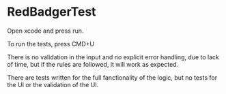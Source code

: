 # RedBadgerTest

Open xcode and press run. 

To run the tests, press CMD+U


There is no validation in the input and no explicit error handling, due to lack of time, but if the rules are followed, it will  work as expected. 

There are tests written for the full fanctionality of the logic, but no tests for the UI or the validation of the UI. 


